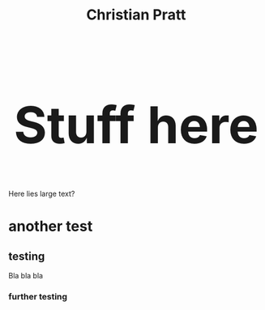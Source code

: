 <div align="center"><h1>Christian Pratt</h1></div>

<div style="text-align: center;">
<h1 style="font-size: 100px;">Stuff here</h1>
</div>

<div class="large-text">Here lies large text?</div>

# another test
## testing

Bla bla bla

### further testing
